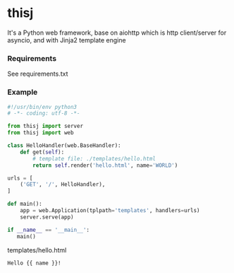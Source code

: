# thisj
It's a Python web framework, base on aiohttp which is http client/server for asyncio, and with Jinja2 template engine

### Requirements
See requirements.txt

### Example

``` python
#!/usr/bin/env python3
# -*- coding: utf-8 -*-

from thisj import server
from thisj import web

class HelloHandler(web.BaseHandler):
    def get(self):
        # template file: ./templates/hello.html
        return self.render('hello.html', name='WORLD')

urls = [
    ('GET', '/', HelloHandler),
]

def main():
    app = web.Application(tplpath='templates', handlers=urls)
    server.serve(app)

if __name__ == '__main__':
   main()
```

templates/hello.html
``` html
Hello {{ name }}!
```

